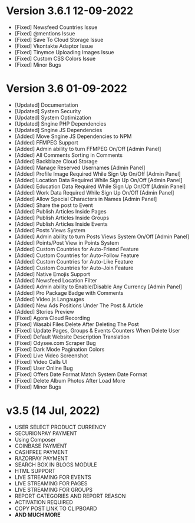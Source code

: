 # Version 3.6.1 12-09-2022
 - [Fixed] Newsfeed Countries Issue
 - [Fixed] @mentions Issue
 - [Fixed] Save To Cloud Storage Issue
 - [Fixed] Vkontakte Adaptor Issue
 - [Fixed] Tinymce Uploading Images Issue
 - [Fixed] Custom CSS Colors Issue
 - [Fixed] Minor Bugs

# Version 3.6 01-09-2022
 - [Updated] Documentation
 - [Updated] System Security
 - [Updated] System Optimization
 - [Updated] Sngine PHP Dependencies
 - [Updated] Sngine JS Dependencies
 - [Added] Move Sngine JS Dependencies to NPM
 - [Added] FFMPEG Support
 - [Added] Admin ability to turn FFMPEG On/Off [Admin Panel]
 - [Added] All Comments Sorting in Comments
 - [Added] Backblaze Cloud Storage
 - [Added] Manage Reserved Usernames [Admin Panel]
 - [Added] Profile Image Required While Sign Up On/Off [Admin Panel]
 - [Added] Location Data Required While Sign Up On/Off [Admin Panel]
 - [Added] Education Data Required While Sign Up On/Off [Admin Panel]
 - [Added] Work Data Required While Sign Up On/Off [Admin Panel]
 - [Added] Allow Special Characters in Names [Admin Panel]
 - [Added] Share the post to Event
 - [Added] Publish Articles Inside Pages
 - [Added] Publish Articles Inside Groups
 - [Added] Publish Articles Inside Events
 - [Added] Posts Views System
 - [Added] Admin ability to turn Posts Views System On/Off [Admin Panel]
 - [Added] Points/Post View in Points System
 - [Added] Custom Countries for Auto-Friend Feature
 - [Added] Custom Countries for Auto-Follow Feature
 - [Added] Custom Countries for Auto-Like Feature
 - [Added] Custom Countries for Auto-Join Feature
 - [Added] Native Emojis Support
 - [Added] Newsfeed Location Filter
 - [Added] Admin ability to Enable/Disable Any Currency [Admin Panel]
 - [Added] Pro Package Badge with Comments
 - [Added] Video.js Langauges
 - [Added] New Ads Positions Under The Post & Article
 - [Added] Stories Preview
 - [Fixed] Agora Cloud Recording
 - [Fixed] Wasabi Files Delete After Deleting The Post
 - [Fixed] Update Pages, Groups & Events Counters When Delete User
 - [Fixed] Default Website Description Translation
 - [Fixed] Odysee.com Scraper Bug
 - [Fixed] Dark Mode Pagination Colors
 - [Fixed] Live Video Screenshot
 - [Fixed] Video Calls UI
 - [Fixed] User Online Bug
 - [Fixed] Offers Date Format Match System Date Format
 - [Fixed] Delete Album Photos After Load More
 - [Fixed] Minor Bugs

# v3.5 (14 Jul, 2022)
 - USER SELECT PRODUCT CURRENCY
 - SECURIONPAY PAYMENT
 - Using Composer
 - COINBASE PAYMENT 
 - CASHFREE PAYMENT
 - RAZORPAY PAYMENT
 - SEARCH BOX IN BLOGS MODULE
 - HTML SUPPORT
 - LIVE STREAMING FOR EVENTS
 - LIVE STREAMING FOR PAGES
 - LIVE STREAMING FOR GROUPS 
 - REPORT CATEGORIES AND REPORT REASON
 - ACTIVATION REQUIRED
 - COPY POST LINK TO CLIPBOARD
 - **AND MUCH MORE**
